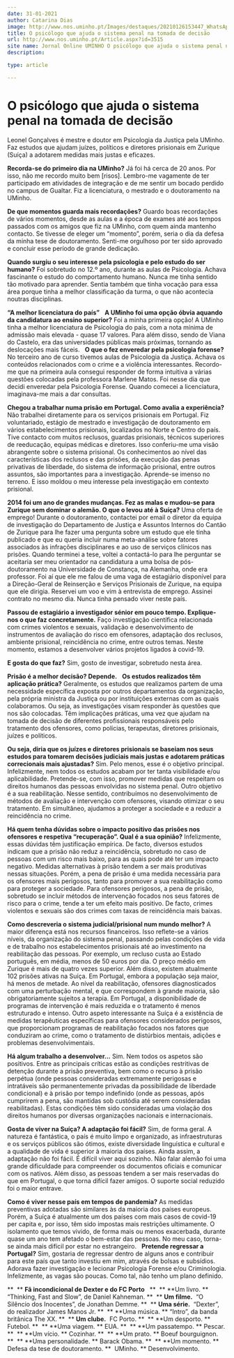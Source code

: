 ```yaml
---
date: 31-01-2021
author: Catarina Dias
image: http://www.nos.uminho.pt/Images/destaques/20210126153447_WhatsAppImage20210126at153327.jpg
title: O psicólogo que ajuda o sistema penal na tomada de decisão
url: http://www.nos.uminho.pt/Article.aspx?id=3515
site name: Jornal Online UMINHO O psicólogo que ajuda o sistema penal na tomada de decisão
description: 

type: article

---
```

# O psicólogo que ajuda o sistema penal na tomada de decisão


  

Leonel Gonçalves é mestre e doutor em Psicologia da Justiça pela UMinho. Faz estudos que ajudam juízes, políticos e diretores prisionais em Zurique (Suíça) a adotarem medidas mais justas e eficazes.

**Recorda-se do primeiro dia na UMinho?** 
Já foi há cerca de 20 anos. Por isso, não me recordo muito bem [risos]. Lembro-me vagamente de ter participado em atividades de integração e de me sentir um bocado perdido no campus de Gualtar. Fiz a licenciatura, o mestrado e o doutoramento na UMinho.

**De que momentos guarda mais recordações?** 
Guardo boas recordações de vários momentos, desde as aulas e a época de exames até aos tempos passados com os amigos que fiz na UMinho, com quem ainda mantenho contacto. Se tivesse de eleger um “momento”, porém, seria o dia da defesa da minha tese de doutoramento. Senti-me orgulhoso por ter sido aprovado e concluir esse período de grande dedicação.

**Quando surgiu o seu interesse pela psicologia e pelo estudo do ser humano?** 
Foi sobretudo no 12.º ano, durante as aulas de Psicologia. Achava fascinante o estudo do comportamento humano. Nunca me tinha sentido tão motivado para aprender. Sentia também que tinha vocação para essa área porque tinha a melhor classificação da turma, o que não acontecia noutras disciplinas.

**“A melhor licenciatura do país”** 
 
**A UMinho foi uma opção óbvia aquando da candidatura ao ensino superior?** 
Foi a minha primeira opção! A UMinho tinha a melhor licenciatura de Psicologia do país, com a nota mínima de admissão mais elevada - quase 17 valores. Para além disso, sendo de Viana do Castelo, era das universidades públicas mais próximas, tornando as deslocações mais fáceis.
 
**O que o fez enveredar pela psicologia forense?** 
No terceiro ano de curso tivemos aulas de Psicologia da Justiça. Achava os conteúdos relacionados com o crime e a violência interessantes. Recordo-me que na primeira aula consegui responder de forma intuitiva a várias questões colocadas pela professora Marlene Matos. Foi nesse dia que decidi enveredar pela Psicologia Forense. Quando comecei a licenciatura, imaginava-me mais a dar consultas.

**Chegou a trabalhar numa prisão em Portugal. Como avalia a experiência?** 
Não trabalhei diretamente para os serviços prisionais em Portugal. Fiz voluntariado, estágio de mestrado e investigação de doutoramento em vários estabelecimentos prisionais, localizados no Norte e Centro do país. Tive contacto com muitos reclusos, guardas prisionais, técnicos superiores de reeducação, equipas médicas e diretores. Isso conferiu-me uma visão abrangente sobre o sistema prisional. Os conhecimentos ao nível das características dos reclusos e das prisões, da execução das penas privativas de liberdade, do sistema de informação prisional, entre outros assuntos, são importantes para a investigação. Aprende-se imenso no terreno. E isso moldou o meu interesse pela investigação em contexto prisional.

**2014 foi um ano de grandes mudanças. Fez as malas e mudou-se para Zurique sem dominar o alemão. O que o levou até à Suíça?** 
Uma oferta de emprego! Durante o doutoramento, contactei por email o diretor da equipa de investigação do Departamento de Justiça e Assuntos Internos do Cantão de Zurique para lhe fazer uma pergunta sobre um estudo que ele tinha publicado e que eu queria incluir numa meta-análise sobre fatores associados às infrações disciplinares e ao uso de serviços clínicos nas prisões. Quando terminei a tese, voltei a contactá-lo para lhe perguntar se aceitaria ser meu orientador na candidatura a uma bolsa de pós-doutoramento na Universidade de Constança, na Alemanha, onde era professor. Foi aí que ele me falou de uma vaga de estagiário disponível para a Direção-Geral de Reinserção e Serviços Prisionais de Zurique, na equipa que ele dirigia. Reservei um voo e vim à entrevista de emprego. Assinei contrato no mesmo dia. Nunca tinha pensado viver neste país.

**Passou de estagiário a investigador sénior em pouco tempo. Explique-nos o que faz concretamente.** 
Faço investigação científica relacionada com crimes violentos e sexuais, validação e desenvolvimento de instrumentos de avaliação do risco em ofensores, adaptação dos reclusos, ambiente prisional, reincidência no crime, entre outros temas. Neste momento, estamos a desenvolver vários projetos ligados à covid-19.

**E gosta do que faz?** 
Sim, gosto de investigar, sobretudo nesta área.
 

**Prisão é a melhor decisão? Depende.** 
 
**Os estudos realizados têm aplicação prática?** 
Geralmente, os estudos que realizamos partem de uma necessidade específica exposta por outros departamentos da organização, pela própria ministra da Justiça ou por instituições externas com as quais colaboramos. Ou seja, as investigações visam responder às questões que nos são colocadas. Têm implicações práticas, uma vez que ajudam na tomada de decisão de diferentes profissionais responsáveis pelo tratamento dos ofensores, como polícias, terapeutas, diretores prisionais, juízes e políticos.

**Ou seja, diria que os juízes e diretores prisionais se baseiam nos seus estudos para tomarem decisões judiciais mais justas e adotarem práticas correcionais mais ajustadas?** 
Sim. Pelo menos, esse é o objetivo principal. Infelizmente, nem todos os estudos acabam por ter tanta visibilidade e/ou aplicabilidade. Pretende-se, com isso, promover medidas que respeitam os direitos humanos das pessoas envolvidas no sistema penal. Outro objetivo é a sua reabilitação. Nesse sentido, contribuímos no desenvolvimento de métodos de avaliação e intervenção com ofensores, visando otimizar o seu tratamento. Em simultâneo, ajudamos a proteger a sociedade e a reduzir a reincidência no crime.

**Há quem tenha dúvidas sobre o impacto positivo das prisões nos ofensores e respetiva “recuperação”. Qual é a sua opinião?** 
Infelizmente, essas dúvidas têm justificação empírica. De facto, diversos estudos indicam que a prisão não reduz a reincidência, sobretudo no caso de pessoas com um risco mais baixo, para as quais pode até ter um impacto negativo. Medidas alternativas à prisão tendem a ser mais produtivas nessas situações. Porém, a pena de prisão é uma medida necessária para os ofensores mais perigosos, tanto para promover a sua reabilitação como para proteger a sociedade. Para ofensores perigosos, a pena de prisão, sobretudo se incluir métodos de intervenção focados nos seus fatores de risco para o crime, tende a ter um efeito mais positivo. De facto, crimes violentos e sexuais são dos crimes com taxas de reincidência mais baixas.

**Como descreveria o sistema judicial/prisional num mundo melhor?** 
A maior diferença está nos recursos financeiros. Isso reflete-se a vários níveis, da organização do sistema penal, passando pelas condições de vida e de trabalho nos estabelecimentos prisionais até ao investimento na reabilitação das pessoas. Por exemplo, um recluso custa ao Estado português, em média, menos de 50 euros por dia. O preço médio em Zurique é mais de quatro vezes superior. Além disso, existem atualmente 102 prisões ativas na Suíça. Em Portugal, embora a população seja maior, há menos de metade. Ao nível da reabilitação, ofensores diagnosticados com uma perturbação mental, e que correspondem à grande maioria, são obrigatoriamente sujeitos a terapia. Em Portugal, a disponibilidade de programas de intervenção é mais reduzida e o tratamento é menos estruturado e intenso. Outro aspeto interessante na Suíça é a existência de medidas terapêuticas específicas para ofensores considerados perigosos, que proporcionam programas de reabilitação focados nos fatores que conduziram ao crime, como o tratamento de distúrbios mentais, adições e problemas desenvolvimentais.

**Há algum trabalho a desenvolver...** 
Sim. Nem todos os aspetos são positivos. Entre as principais críticas estão as condições restritivas de detenção durante a prisão preventiva, bem como o recurso à prisão perpétua (onde pessoas consideradas extremamente perigosas e intratáveis são permanentemente privadas da possibilidade de liberdade condicional) e à prisão por tempo indefinido (onde as pessoas, após cumprirem a pena, são mantidas sob custódia até serem consideradas reabilitadas). Estas condições têm sido consideradas uma violação dos direitos humanos por diversas organizações nacionais e internacionais.

**Gosta de viver na Suíça? A adaptação foi fácil?** 
Sim, de forma geral. A natureza é fantástica, o país é muito limpo e organizado, as infraestruturas e os serviços públicos são ótimos, existe diversidade linguística e cultural e a qualidade de vida é superior à maioria dos países. Ainda assim, a adaptação não foi fácil. É difícil viver aqui sozinho. Não falar alemão foi uma grande dificuldade para compreender os documentos oficiais e comunicar com os nativos. Além disso, as pessoas tendem a ser mais reservadas do que em Portugal, o que torna difícil fazer amigos. O suporte social reduzido foi o maior entrave.

**Como é viver nesse país em tempos de pandemia?** 
As medidas preventivas adotadas são similares às da maioria dos países europeus. Porém, a Suíça é atualmente um dos países com mais casos de covid-19 per capita e, por isso, têm sido impostas mais restrições ultimamente. O isolamento que temos vivido, de forma mais ou menos exacerbada, durante quase um ano tem afetado o bem-estar das pessoas. No meu caso, torna-se ainda mais difícil por estar no estrangeiro.
 
**Pretende regressar a Portugal?** 
Sim, gostaria de regressar dentro de alguns anos e contribuir para este país que tanto investiu em mim, através de bolsas e subsídios. Adorava fazer investigação e lecionar Psicologia Forense e/ou Criminologia. Infelizmente, as vagas são poucas. Como tal, não tenho um plano definido.

**  ** **Fã incondicional de Dexter e do FC Porto** 
 
**  ** **Um livro. ** “Thinking, Fast and Slow”, de Daniel Kahneman.
**  ** **Um filme.**  “O Silêncio dos Inocentes”, de Jonathan Demme.
**  ** **Uma série.**  “Dexter”, do realizador James Manos Jr.
**  ** **Uma música. ** “Intro”, da banda britânica The XX.
**  ** **Um clube.**  FC Porto.
**  ** **Um desporto. ** Futebol.
**  ** **Uma viagem. ** EUA.
**  ** **Um passatempo. ** Pescar.
**  ** **Um vício. ** Cozinhar.
**  ** **Um prato. ** Boeuf bourguignon.
**  ** **Uma personalidade. ** Barack Obama.
**  ** **Um momento. ** Defesa da tese de doutoramento.
**  UMinho. ** Desenvolvimento.
 


